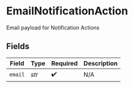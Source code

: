 # EmailNotificationAction

Email payload for Notification Actions


## Fields

| Field              | Type               | Required           | Description        |
| ------------------ | ------------------ | ------------------ | ------------------ |
| `email`            | *str*              | :heavy_check_mark: | N/A                |
